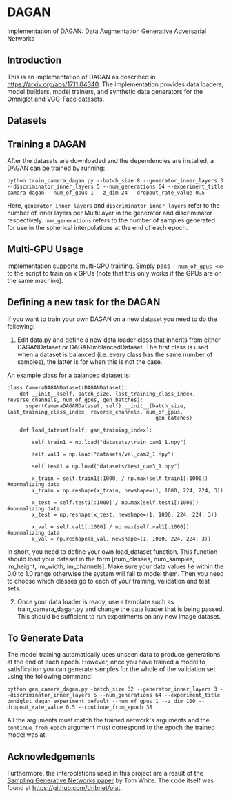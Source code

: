 # DAGAN
Implementation of DAGAN: Data Augmentation Generative Adversarial Networks

## Introduction

This is an implementation of DAGAN as described in https://arxiv.org/abs/1711.04340. The implementation provides data loaders, model builders, model trainers, and synthetic data generators for the Omniglot and VGG-Face datasets.

## Datasets


## Training a DAGAN

After the datasets are downloaded and the dependencies are installed, a DAGAN can be trained by running:

```
python train_camera_dagan.py --batch_size 8 --generator_inner_layers 3 --discriminator_inner_layers 5 --num_generations 64 --experiment_title camera-dagan --num_of_gpus 1 --z_dim 24 --dropout_rate_value 0.5
```

Here, `generator_inner_layers` and `discriminator_inner_layers` refer to the number of inner layers per MultiLayer in the generator and discriminator respectively. `num_generations` refers to the number of samples generated for use in the spherical interpolations at the end of each epoch.

## Multi-GPU Usage

Implementation supports multi-GPU training. Simply pass `--num_of_gpus <x>` to the script to train on  x GPUs (note that this only works if the GPUs are on the same machine).

## Defining a new task for the DAGAN

If you want to train your own DAGAN on a new dataset you need to do the following:

1. Edit data.py and define a new data loader class that inherits from either DAGANDataset or DAGANImblancedDataset. The first class is used when a dataset is balanced (i.e. every class has the same number of samples), the latter is for when this is not the case.

An example class for a balanced dataset is:

```
class CameraDAGANDataset(DAGANDataset):
    def __init__(self, batch_size, last_training_class_index, reverse_channels, num_of_gpus, gen_batches):
      super(CameraDAGANDataset, self).__init__(batch_size, last_training_class_index, reverse_channels, num_of_gpus,
                                                gen_batches)

    def load_dataset(self, gan_training_index):

        self.train1 = np.load("datasets/train_cam1_1.npy")

        self.val1 = np.load("datasets/val_cam2_1.npy")

        self.test1 = np.load("datasets/test_cam3_1.npy")

        x_train = self.train1[:1000] / np.max(self.train1[:1000]) #normalizing data
        x_train = np.reshape(x_train, newshape=(1, 1000, 224, 224, 3))

        x_test = self.test1[:1000] / np.max(self.test1[:1000]) #normalizing data
        x_test = np.reshape(x_test, newshape=(1, 1000, 224, 224, 3))

        x_val = self.val1[:1000] / np.max(self.val1[:1000]) #normalizing data
        x_val = np.reshape(x_val, newshape=(1, 1000, 224, 224, 3))

 ```

In short, you need to define your own load_dataset function. This function should load your dataset in the form [num_classes, num_samples, im_height, im_width, im_channels]. Make sure your data values lie within the 0.0 to 1.0 range otherwise the system will fail to model them. Then you need to choose which classes go to each of your training, validation and test sets.

2. Once your data loader is ready, use a template such as train_camera_dagan.py and change the data loader that is being passed. This should be sufficient to run experiments on any new image dataset.

## To Generate Data

The model training automatically uses unseen data to produce generations at the end of each epoch. However, once you have trained a model to satisfication you can generate samples for the whole of the validation set using the following command:

```
python gen_camera_dagan.py -batch_size 32 --generator_inner_layers 3 --discriminator_inner_layers 5 --num_generations 64 --experiment_title omniglot_dagan_experiment_default --num_of_gpus 1 --z_dim 100 --dropout_rate_value 0.5 --continue_from_epoch 38
```
All the arguments must match the trained network's arguments and the `continue_from_epoch` argument must correspond to the epoch the trained model was at.

## Acknowledgements

Furthermore, the interpolations used in this project are a result of the <a href="https://arxiv.org/abs/1609.04468" target="_blank">Sampling Generative Networks paper</a> by Tom White.
The code itself was found at https://github.com/dribnet/plat.
